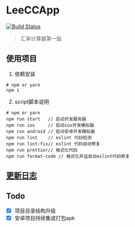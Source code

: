 # LeeCCApp
[![Build Status](https://travis-ci.org/haitaodesign/LeeCCApp.svg?branch=master)](https://travis-ci.org/haitaodesign/LeeCCApp)

>汇率计算器第一版
## 使用项目
1. 依赖安装
```
# npm or yarn
npm i 
```
2. script脚本说明
```
# npm or yarn
npm run start   // 启动开发服务器
npm run ios     // 启动ios开发模拟器
npm run android // 启动安卓开发模拟器
npm run lint    // eslint 代码检测
npm run lint:fix// eslint 代码自动修复
npm run prettier// 格式化代码
npm run format-code // 格式化并且自动eslint代码修复

```

## [更新日志](https://github.com/haitaodesign/LeeCCApp/wiki/%E6%9B%B4%E6%96%B0%E6%97%A5%E5%BF%97)

## Todo
- [x] 项目目录结构升级
- [x] 安卓项目持续集成打包apk
